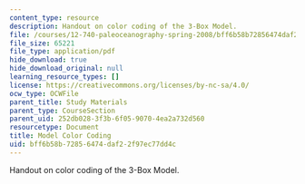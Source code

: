 ```yaml
---
content_type: resource
description: Handout on color coding of the 3-Box Model.
file: /courses/12-740-paleoceanography-spring-2008/bff6b58b72856474daf22f97ec77dd4c_modelcolorcoding.pdf
file_size: 65221
file_type: application/pdf
hide_download: true
hide_download_original: null
learning_resource_types: []
license: https://creativecommons.org/licenses/by-nc-sa/4.0/
ocw_type: OCWFile
parent_title: Study Materials
parent_type: CourseSection
parent_uid: 252db028-3f3b-6f05-9070-4ea2a732d560
resourcetype: Document
title: Model Color Coding
uid: bff6b58b-7285-6474-daf2-2f97ec77dd4c
---
```

Handout on color coding of the 3-Box Model.